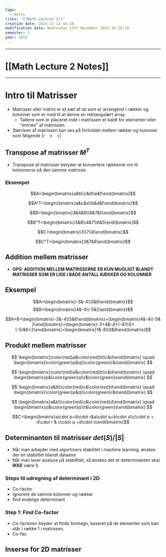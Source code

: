 ```yaml
---
tags:
  - Notes
links: "[[Math Lecture 2]]"
creation date: 2024-11-13 16:18
modification date: Wednesday 13th November 2024 16:18:10
semester: 3
year: 2024
---
```



---
# [[Math Lecture 2 Notes]]

---


# Intro til Matrisser

- Matrisser eller matrix er et sæt af tal som er arrangeret i rækker og kolonner som er med til at denne en rektangulært array
	- Tallene som er placeret inde i matrissen er kaldt for elementer eller "entries" af matrissen.
- Størrlsen af matrissen kan ses på forholdet mellem rækker og kolonner som følgende $|r\quad x \quad c|$


## Transpose af matrisser $M^T$

- Transpose af matrisser betyder at konvertere rækkerne om til kolonnerne på den samme matrisse.


### Eksempel

$$A=\begin{bmatrix}a&b\\c&d\\e&f\end{bmatrix}$$

$$A^T=\begin{bmatrix}a&c&e\\b&d&f\end{bmatrix}$$



$$B=\begin{bmatrix}3&4&6\\8&7&5\end{bmatrix}$$


$$B^T=\begin{bmatrix}3&8\\4&7\\6&5\end{bmatrix}$$

$$C=\begin{bmatrix}3\\7\\8\end{bmatrix}$$


$$C^T=\begin{bmatrix}3&7&8\end{bmatrix}$$



## Addition mellem matrisser

- **OPS: ADDITION MELLEM MATRISSERNE ER KUN MUGLIGT BLANDT MATRISSER SOM ER LIGE I BÅDE ANTALL RÆKKER OG KOLONNER**


## Eksempel

$$A=\begin{bmatrix}-3&-4\\5&6\end{bmatrix}$$
$$B=\begin{bmatrix}4&-4\\-5&2\end{bmatrix}$$


$$A+B=\begin{bmatrix}-3&-4\\5&6\end{bmatrix}+\begin{bmatrix}4&-4\\-5&2\end{bmatrix}=\begin{bmatrix}-3+4&-4+(-4)\\5+(-5)&6+2\end{bmatrix}=\begin{bmatrix}1&-8\\0&8\end{bmatrix}$$


## Produkt mellem matrisser

$$
\begin{bmatrix}\color{red}a&\color{red}b\\c&d\end{bmatrix}
\quad
\begin{bmatrix}\color{green}p&q\\\color{green}r&s\end{bmatrix}
$$

$$
\begin{bmatrix}\color{red}a&\color{red}b\\c&d\end{bmatrix}
\quad
\begin{bmatrix}p&\color{green}q\\r&\color{green}s\end{bmatrix}
$$


$$
\begin{bmatrix}a&b\\\color{red}c&\color{red}d\end{bmatrix}
\quad
\begin{bmatrix}\color{green}p&q\\\color{green}r&s\end{bmatrix}
$$

$$
\begin{bmatrix}a&b\\\color{red}c&\color{red}d\end{bmatrix}
\quad
\begin{bmatrix}p&\color{green}q\\r&\color{green}s\end{bmatrix}
$$


$$C=\begin{bmatrix}a\cdot p+b\cdot r&a\cdot q+b\cdot s\\c\cdot p + d\cdot r & c\cdot q +d\cdot s\end{bmatrix}$$


## Determinanten til matrisser $det(S) / |S|$

- Når man arbejder med algortmers stabilitet i machine learning. ønskes der en stabilitet blandt dataene
- Når man laver analyse på stabillitet, så ønskes det at determinanten skal $\textbf{ IKKE}$ være 0.


### Steps til udregning af determinant i 2D

- Co-factor
- Ignorere de samme kolonner og rækker
- find endelige determinant


### Step 1: Find  Co-factor

- Co-factoren beyder at finde  foretegn, baseret på de elementer som kan står i række 1 i matrissen. 
- Co-fac












## Inserse for 2D matrisser

